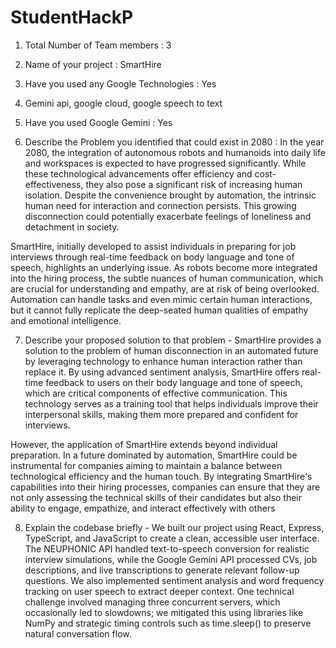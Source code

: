 # StudentHackP


1) Total Number of Team members : 3

2) Name of your project : SmartHire

3) Have you used any Google Technologies : Yes 

4) Gemini api, google cloud, google speech to text

5) Have you used Google Gemini : Yes

6) Describe the Problem you identified that could exist in 2080 : In the year 2080, the integration of autonomous robots and humanoids into daily life and workspaces is expected to have progressed significantly. While these technological advancements offer efficiency and cost-effectiveness, they also pose a significant risk of increasing human isolation. Despite the convenience brought by automation, the intrinsic human need for interaction and connection persists. This growing disconnection could potentially exacerbate feelings of loneliness and detachment in society.

SmartHire, initially developed to assist individuals in preparing for job interviews through real-time feedback on body language and tone of speech, highlights an underlying issue. As robots become more integrated into the hiring process, the subtle nuances of human communication, which are crucial for understanding and empathy, are at risk of being overlooked. Automation can handle tasks and even mimic certain human interactions, but it cannot fully replicate the deep-seated human qualities of empathy and emotional intelligence.

7) Describe your proposed solution to that problem - SmartHire provides a solution to the problem of human disconnection in an automated future by leveraging technology to enhance human interaction rather than replace it. By using advanced sentiment analysis, SmartHire offers real-time feedback to users on their body language and tone of speech, which are critical components of effective communication. This technology serves as a training tool that helps individuals improve their interpersonal skills, making them more prepared and confident for interviews.

However, the application of SmartHire extends beyond individual preparation. In a future dominated by automation, SmartHire could be instrumental for companies aiming to maintain a balance between technological efficiency and the human touch. By integrating SmartHire's capabilities into their hiring processes, companies can ensure that they are not only assessing the technical skills of their candidates but also their ability to engage, empathize, and interact effectively with others

8) Explain the codebase briefly - We built our project using React, Express, TypeScript, and JavaScript to create a clean, accessible user interface. The NEUPHONIC API handled text-to-speech conversion for realistic interview simulations, while the Google Gemini API processed CVs, job descriptions, and live transcriptions to generate relevant follow-up questions. We also implemented sentiment analysis and word frequency tracking on user speech to extract deeper context. One technical challenge involved managing three concurrent servers, which occasionally led to slowdowns; we mitigated this using libraries like NumPy and strategic timing controls such as time.sleep() to preserve natural conversation flow.




